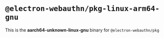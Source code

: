 # `@electron-webauthn/pkg-linux-arm64-gnu`

This is the **aarch64-unknown-linux-gnu** binary for `@electron-webauthn/pkg`
